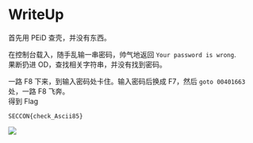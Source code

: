# WriteUp

首先用 PEiD 查壳，并没有东西。

在控制台载入，随手乱输一串密码，帅气地返回 `Your password is wrong`.  
果断扔进 OD，查找相关字符串，并没有找到密码。

一路 F8 下来，到输入密码处卡住。输入密码后换成 F7，然后 `goto 00401663` 处，一路 F8 飞奔。  
得到 Flag

`SECCON{check_Ascii85}`

![](http://ww2.sinaimg.cn/large/a15b4afegw1faw6tjk6wrj20k70d2wfo)
